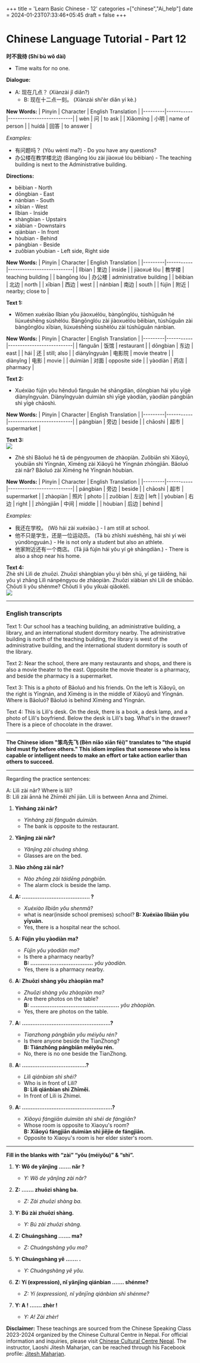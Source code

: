 +++
title = 'Learn Basic Chinese - 12'
categories =["chinese","Ai_help"]
date = 2024-01-23T07:33:46+05:45
draft = false
+++
# Chinese Language Tutorial - Part 12


**时不我待 (Shí bù wǒ dài)**
- Time waits for no one.

**Dialogue:**
- A: 现在几点？ (Xiànzài jǐ diǎn?)
  - B: 现在十二点一刻。 (Xiànzài shí'èr diǎn yí kè.)

**New Words:**
| Pinyin  | Character | English Translation       |
|---------|-----------|---------------------------|
| wèn     | 问        | to ask                    |
| Xiǎomíng | 小明      | name of person            |
| huídá   | 回答      | to answer                 |

*Examples:*
- 有问题吗？ (Yǒu wèntí ma?) - Do you have any questions?
- 办公楼在教学楼北边 (Bàngōng lóu zài jiàoxué lóu běibian) - The teaching building is next to the Administrative building.

**Directions:**
- běibian - North
- dōngbian - East
- nánbian - South
- xībian - West
- lǐbian - Inside
- shàngbian - Upstairs
- xiàbian - Downstairs
- qiánbian - In front
- hòubian - Behind
- pángbian - Beside
- zuǒbian yòubian - Left side, Right side

**New Words:**
| Pinyin  | Character | English Translation       |
|---------|-----------|---------------------------|
| lǐbian  | 里边      | inside                    |
| jiàoxué lóu | 教学楼 | teaching building         |
| bàngōng lóu | 办公楼 | administrative building   |
| běibian | 北边      | north                     |
| xībian  | 西边      | west                      |
| nánbian | 南边      | south                     |
| fùjìn   | 附近      | nearby; close to           |

**Text 1:**
- Wǒmen xuéxiào lǐbian yǒu jiàoxuélóu, bàngōnglóu, túshūguǎn hé liúxuéshēng sùshèlóu. Bàngōnglóu zài jiàoxuélóu běibian, túshūguǎn zài bàngōnglóu xībian, liúxuéshēng sùshèlóu zài túshūguǎn nánbian.

**New Words:**
| Pinyin  | Character | English Translation       |
|---------|-----------|---------------------------|
| fànguǎn | 饭馆      | restaurant                |
| dōngbian | 东边      | east                      |
| hái     | 还        | still; also               |
| diànyǐngyuàn | 电影院 | movie theatre             |
| diànyǐng | 电影      | movie                     |
| duìmiàn | 对面      | opposite side             |
| yàodiàn | 药店      | pharmacy                  |

**Text 2:**
- Xuéxiào fùjìn yǒu hěnduō fànguǎn hé shāngdiàn, dōngbian hái yǒu yīgè diànyǐngyuàn. Diànyǐngyuàn duìmiàn shì yīgè yàodiàn, yàodiàn pángbiān shì yīgè chāoshì.  


**New Words:**
| Pinyin  | Character | English Translation       |
|---------|-----------|---------------------------|
| pángbian | 旁边      | beside                    |
| chāoshì | 超市      | supermarket               |

**Text 3:**  
![](https://images2.imgbox.com/b7/c7/pvVlPAev_o.png)
-  Zhè shì Bǎoluó hé tā de péngyoumen de zhàopiàn. Zuǒbiān shì Xiǎoyǔ, yòubiān shì Yīngnán, Xīméng zài Xiǎoyǔ hé Yīngnán zhōngjiān. Bǎoluó zài nǎr? Bǎoluó zài Xīméng hé Yīngnán hòubian. 

**New Words:**
| Pinyin  | Character | English Translation       |
|---------|-----------|---------------------------|
| pángbian | 旁边      | beside                    |
| chāoshì | 超市      | supermarket               |
| zhàopiàn | 照片      | photo                     |
| zuǒbian | 左边      | left                      |
| yòubian | 右边      | right                     |
| zhōngjiān | 中间    | middle                    |
| hòubian | 后边      | behind                    |

*Examples:*
- 我还在学校。 (Wǒ hái zài xuéxiào.) - I am still at school.
- 他不只是学生，还是一位运动员。 (Tā bù zhǐshì xuéshēng, hái shì yí wèi yùndòngyuán.) - He is not only a student but also an athlete.
- 他家附近还有一个商店。 (Tā jiā fùjìn hái yǒu yí gè shāngdiàn.) - There is also a shop near his home.

**Text 4:**  
Zhè shì Lìlì de zhuōzi. Zhuōzi shàngbian yǒu yì běn shū, yí ge táidēng, hái yǒu yì zhāng Lìlì nánpéngyou de zhàopiàn. Zhuōzi xiàbian shì Lìlì de shūbāo. Chōuti li yǒu shénme? Chōuti li yǒu yíkuài qiǎokèlì.  
![](https://images2.imgbox.com/7a/6b/kPRosftq_o.png)  

---
### English transcripts
Text 1:
Our school has a teaching building, an administrative building, a library, and an international student dormitory nearby. The administrative building is north of the teaching building, the library is west of the administrative building, and the international student dormitory is south of the library.  

Text 2:
Near the school, there are many restaurants and shops, and there is also a movie theater to the east. Opposite the movie theater is a pharmacy, and beside the pharmacy is a supermarket.  

Text 3:
This is a photo of Bāoluó and his friends. On the left is Xiǎoyǔ, on the right is Yīngnán, and Xīméng is in the middle of Xiǎoyǔ and Yīngnán. Where is Bāoluó? Bāoluó is behind Xīméng and Yīngnán.  

Text 4:
This is Lìlì's desk. On the desk, there is a book, a desk lamp, and a photo of Lìlì's boyfriend. Below the desk is Lìlì's bag. What's in the drawer? There is a piece of chocolate in the drawer.

---  
**The Chinese idiom "笨鸟先飞 (Bèn niǎo xiān fēi)" translates to "the stupid bird must fly before others." This idiom implies that someone who is less capable or intelligent needs to make an effort or take action earlier than others to succeed.**

---
Regarding the practice sentences:

A: Lìlì zài nǎr? Where is lili?  
B: Lìlì zài ānnà hé Zhīměi zhī jiān. Lili is between Anna and Zhimei.  

  
1. **Yínháng zài nǎr?**
   - *Yínháng zài fànguǎn duìmiàn.*
   - The bank is opposite to the restaurant.

2. **Yǎnjìng zài nǎr?**
   - *Yǎnjìng zài chuáng shàng.*
   - Glasses are on the bed.

3. **Nào zhǒng zài nǎr?**
   - *Nào zhōng zài táidēng pángbiān.*
   - The alarm clock is beside the lamp.

4. **A: ....................................... ?**
   - *Xuéxiào lǐbiān yǒu shenmā?*
   - what is   near(inside school premises) school?
   **B: Xuéxiào lǐbiān yǒu yīyuàn.**
   - Yes, there is a hospital near the school.

5. **A: Fùjìn yǒu yàodiàn ma?**
   - *Fùjìn yǒu yàodiàn ma?*
   - Is there a pharmacy nearby?  
   **B: ....................................**   *yǒu yàodiàn.*
   - Yes, there is a pharmacy nearby.

6. **A: Zhuōzi shàng yǒu zhàopiàn ma?**
   - *Zhuōzi shàng yǒu zhàopiàn ma?*
   - Are there photos on the table?  
   **B: ...................................................**   *yǒu zhàopiàn.*
   - Yes, there are photos on the table.

7. **A: ...................................................?**
   - *Tianzhong pángbiān yǒu méiyǒu rén?*
   - Is there anyone beside the TianZhong?  
   **B: Tiánzhōng pángbiān méiyǒu rén.**
   - No, there is no one beside the TianZhong.

8. **A: .....................................?**
   - *Lìlì qiánbian shì shéi?*
   - Who is in front of Lili?  
   **B: Lìlì qiánbian shì Zhīměi.**
   - In front of Lili is Zhimei.

9. **A: ....................................................?**
   - *Xiǎoyú fángjiān duìmiàn shì shéi de fángjiān?*
   - Whose room is opposite to Xiaoyu's room?  
   **B: Xiǎoyú fángjiān duìmiàn shì jiějie de fángjiān.**
   - Opposite to Xiaoyu's room is her elder sister's room.

---

**Fill in the blanks with “zài” “yǒu (méiyǒu)” & “shì”.**

1. **Y: Wǒ de yǎnjìng ....... nǎr ?**
   - *Y: Wǒ de yǎnjìng zài nǎr?*

2. **Z: ....... zhuōzi shàng ba.**
   - *Z: Zài zhuōzi shàng ba.*

3. **Y: Bú zài zhuōzi shàng.**
   - *Y: Bú zài zhuōzi shàng.*

4. **Z: Chuángshàng ....... ma?**
   - *Z: Chuángshàng yǒu ma?*

5. **Y: Chuángshàng yě ....... .**
   - *Y: Chuángshàng yě yǒu.*

6. **Z: Yí (expression), nǐ yǎnjīng qiánbian ....... shénme?**
   - *Z: Yí (expression), nǐ yǎnjīng qiánbian shì shénme?*

7. **Y: A ! ....... zhèr !**
   - *Y: A! Zài zhèr!*

**Disclaimer:** These teachings are sourced from the Chinese Speaking Class 2023-2024 organized by the Chinese Cultural Centre in Nepal. For official information and inquiries, please visit [Chinese Cultural Centre Nepal](https://www.facebook.com/cccnepal2015). The instructor, Laoshi Jitesh Maharjan, can be reached through his Facebook profile: [Jitesh Maharjan](https://www.facebook.com/jites210).
